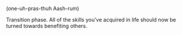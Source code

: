 (one-uh-pras-thuh Aash-rum)

Transition phase. All of the skills you've acquired in life should now be turned towards benefiting others.